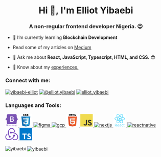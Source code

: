 <h1 align="center">Hi 👋, I'm Elliot Yibaebi</h1>
<h3 align="center">A non-regular frontend developer Nigeria. 😉</h3>

- 🌱 I’m currently learning **Blockchain Development**

- Read some of my articles on [Medium](https://medium.com/@elliot.yibaebi)

- 💬 Ask me about **React, JavaScript, Typescript, HTML, and CSS.** 😎

- 📄 Know about my [experiences.](https://docs.google.com/document/d/1e14argOFiL83AgNDJmTsXwXF9wbvKx-rTWTUGWhKr0I/edit?usp=sharing)

<h3 align="left">Connect with me:</h3>
<p align="left">
<a href="https://www.linkedin.com/in/yibaebi-elliot-77660410b/" target="blank"><img align="center" src="https://raw.githubusercontent.com/rahuldkjain/github-profile-readme-generator/master/src/images/icons/Social/linked-in-alt.svg" alt="yibaebi-elliot" height="30" width="40" /></a>
<a href="https://medium.com/@elliot.yibaebi" target="blank"><img align="center" src="https://raw.githubusercontent.com/rahuldkjain/github-profile-readme-generator/master/src/images/icons/Social/medium.svg" alt="@elliot.yibaebi" height="30" width="40" /></a>
<a href="https://www.hackerrank.com/elliot_yibaebi" target="blank"><img align="center" src="https://raw.githubusercontent.com/rahuldkjain/github-profile-readme-generator/master/src/images/icons/Social/hackerrank.svg" alt="elliot_yibaebi" height="30" width="40" /></a>
</p>

<h3 align="left">Languages and Tools:</h3>
<p align="left"> <a href="https://getbootstrap.com" target="_blank"> <img src="https://raw.githubusercontent.com/devicons/devicon/master/icons/bootstrap/bootstrap-plain-wordmark.svg" alt="bootstrap" width="40" height="40"/> </a> <a href="https://www.w3schools.com/css/" target="_blank"> <img src="https://raw.githubusercontent.com/devicons/devicon/master/icons/css3/css3-original-wordmark.svg" alt="css3" width="40" height="40"/> </a> <a href="https://www.figma.com/" target="_blank"> <img src="https://www.vectorlogo.zone/logos/figma/figma-icon.svg" alt="figma" width="40" height="40"/> </a> <a href="https://cloud.google.com" target="_blank"> <img src="https://www.vectorlogo.zone/logos/google_cloud/google_cloud-icon.svg" alt="gcp" width="40" height="40"/> </a> <a href="https://www.w3.org/html/" target="_blank"> <img src="https://raw.githubusercontent.com/devicons/devicon/master/icons/html5/html5-original-wordmark.svg" alt="html5" width="40" height="40"/> </a> <a href="https://developer.mozilla.org/en-US/docs/Web/JavaScript" target="_blank"> <img src="https://raw.githubusercontent.com/devicons/devicon/master/icons/javascript/javascript-original.svg" alt="javascript" width="40" height="40"/> </a> <a href="https://nextjs.org/" target="_blank"> <img src="https://cdn.worldvectorlogo.com/logos/nextjs-3.svg" alt="nextjs" width="40" height="40"/> </a> <a href="https://reactjs.org/" target="_blank"> <img src="https://raw.githubusercontent.com/devicons/devicon/master/icons/react/react-original-wordmark.svg" alt="react" width="40" height="40"/> </a> <a href="https://reactnative.dev/" target="_blank"> <img src="https://reactnative.dev/img/header_logo.svg" alt="reactnative" width="40" height="40"/> </a> <a href="https://redux.js.org" target="_blank"> <img src="https://raw.githubusercontent.com/devicons/devicon/master/icons/redux/redux-original.svg" alt="redux" width="40" height="40"/> </a> <a href="https://www.typescriptlang.org/" target="_blank"> <img src="https://raw.githubusercontent.com/devicons/devicon/master/icons/typescript/typescript-original.svg" alt="typescript" width="40" height="40"/> </a> </p>

<p><img align="left" src="https://github-readme-stats.vercel.app/api/top-langs?username=yibaebi&show_icons=true&locale=en&layout=compact" alt="yibaebi" /></p>

<p>&nbsp;<img align="center" src="https://github-readme-stats.vercel.app/api?username=yibaebi&show_icons=true&locale=en" alt="yibaebi" /></p>


